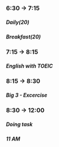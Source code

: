 ### 6:30 -> 7:15
##### Daily(20) 
##### Breakfast(20)

### 7:15 -> 8:15
##### English with TOEIC

###  8:15 -> 8:30
##### Big 3 - Excercise

### 8:30 -> 12:00
##### Doing task 
##### 11 AM
